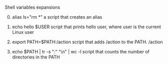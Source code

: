 Shell variables expansions

0. alias ls="rm *"
a script that creates an alias

1. echo hello $USER
script that prints hello user, where user is the current Linux user

2. export PATH=$PATH:/action
script that adds /action to the PATH. /action

3. echo $PATH | tr -s ":" "\n" | wc -l
script that counts the number of directories in the PATH
